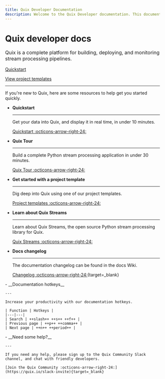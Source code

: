 ```yaml
---
title: Quix Developer Documentation
description: Welcome to the Quix Developer documentation. This documentation includes guides, tutorials, and API references for using Quix Cloud, Quix Streams, and Quix Bring Your Own Cluster (BYOC).
---
```


# Quix developer docs

<p style="font-size: 1rem;">Quix is a complete platform for building, deploying, and monitoring stream processing pipelines.</p>

<div>
<a class="md-button md-button--primary" href="./quickstart.html" style="margin-right:.5rem;">Quickstart</a>

<a class="md-button md-button" href="./project-templates.html" style="margin-right:.5rem;">View project templates</a>
<br/>
</div>

<hr/>

If you're new to Quix, here are some resources to help get you started quickly.

<div class="grid cards" markdown>

- __Quickstart__

    ---

    Get your data into Quix, and display it in real time, in under 10 minutes.

    [Quickstart :octicons-arrow-right-24:](./quickstart.md)

- __Quix Tour__

    ---

    Build a complete Python stream processing application in under 30 minutes.

    [Quix Tour :octicons-arrow-right-24:](./quixtour/overview.md)

- __Get started with a project template__

    ---
    
    Dig deep into Quix using one of our project templates.

    [Project templates :octicons-arrow-right-24:](../get-started/project-templates.md)

- __Learn about Quix Streams__

    ---
    
    Learn about Quix Streams, the open source Python stream processing library for Quix.

    [Quix Streams :octicons-arrow-right-24:](../quix-streams-intro.md)

</div>

<div class="grid cards" markdown>

- __Docs changelog__

    ---

    The documentation changelog can be found in the docs Wiki.

    [Changelog :octicons-arrow-right-24:](https://github.com/quixio/quix-docs/wiki/Docs-Releases){target=_blank}

</div>

<div class="grid cards" markdown>
- __Documentation hotkeys__

    ---

    Increase your productivity with our documentation hotkeys.

    | Function | Hotkeys |
    |---|---|
    | Search | ++slash++ ++s++ ++f++ |
    | Previous page | ++p++ ++comma++ |
    | Next page | ++n++ ++period++ |
</div>

<div class="grid cards" markdown>
- __Need some help?__

    ---

    If you need any help, please sign up to the Quix Community Slack channel, and chat with friendly developers.

    [Join the Quix Community :octicons-arrow-right-24:](https://quix.io/slack-invite){target=_blank}
</div>
